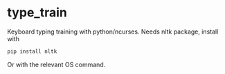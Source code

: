 # type_train
Keyboard typing training with python/ncurses.
Needs nltk package, install with 
```sh
pip install nltk
```
Or with the relevant OS command.
